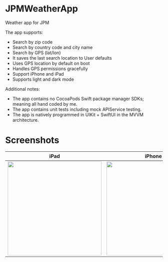 # JPMWeatherApp
Weather app for JPM

The app supports:

- Search by zip code
- Search by country code and city name
- Search by GPS (lat/lon)
- It saves the last search location to User defaults
- Uses GPS location by default on boot
- Handles GPS permissions gracefully
- Support iPhone and iPad
- Supports light and dark mode

Additional notes:

- The app contains no CocoaPods Swift package manager SDKs; meaning all hand coded by me.
- The app contains unit tests including mock APIService testing.
- The app is natively programmed in UIKit + SwiftUI in the MVVM architecture.

# Screenshots

| iPad | iPhone |
|------|--------|
| <img src="https://github.com/jdrcodetest/JPMWeatherApp/blob/main/Simulator%20Screen%20Shot%20-%20iPad%20Air%20(5th%20generation)%20-%202023-03-11%20at%2010.30.01.png?raw=true" width="300pm"> | <img src="https://github.com/jdrcodetest/JPMWeatherApp/blob/main/Simulator%20Screen%20Shot%20-%20iPhone%20SE%20(3rd%20generation)%20-%202023-03-11%20at%2010.30.27.png?raw=true" width="300pm"> |
